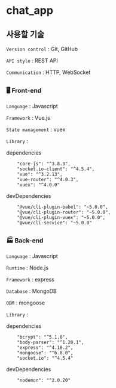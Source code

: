 # chat_app

## 사용할 기술

`Version control` : Git, GitHub

`API style` : REST API

`Communication` : HTTP, WebSocket


##
### 🖥 Front-end

`Language` : Javascript

`Framework` : Vue.js

`State management` : vuex

`Library` :

dependencies
```
    "core-js": "^3.8.3",
    "socket.io-client": "^4.5.4",
    "vue": "^3.2.13",
    "vue-router": "^4.0.3",
    "vuex": "^4.0.0"
```

devDependencies
```
    "@vue/cli-plugin-babel": "~5.0.0",
    "@vue/cli-plugin-router": "~5.0.0",
    "@vue/cli-plugin-vuex": "~5.0.0",
    "@vue/cli-service": "~5.0.0"
```



##
### 🏭 Back-end

`Language` : Javascript

`Runtime` : Node.js

`Framework` : express

`Database` : MongoDB

`ODM` : mongoose

`Library` :

dependencies
```
    "bcrypt": "^5.1.0",
    "body-parser": "^1.20.1",
    "express": "^4.18.2",
    "mongoose": "^6.8.0",
    "socket.io": "^4.5.4"
```

devDependencies
```
    "nodemon": "^2.0.20"
```
